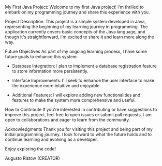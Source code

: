 
My First Java Project:
Welcome to my first Java project! I'm thrilled to embark on my programming journey and share this experience with you.


Project Description:
This project is a simple system developed in Java, representing the beginning of my learning journey in programming. 
The application currently covers basic concepts of the Java language, and though it's straightforward, I'm excited to
share it and learn more along the way.


Future Objectives
As part of my ongoing learning process, I have some future goals to enhance this system:

- Database Integration: I plan to implement a database registration feature to store information more persistently.

- Interface Improvements: I'll seek to enhance the user interface to make the experience more intuitive and enjoyable.

- Additional Features: I will explore adding new functionalities and features to make the system more comprehensive and useful.

How to Contribute
If you're interested in contributing or have suggestions to improve this project, feel free to open issues or submit pull requests. 
I am open to collaborations and eager to learn from the community.

Acknowledgments
Thank you for visiting this project and being part of my initial programming journey. 
I look forward to what the future holds and to continue learning and evolving as a developer.

Enjoy exploring the code!

Augusto Ristow (CREATOR)





